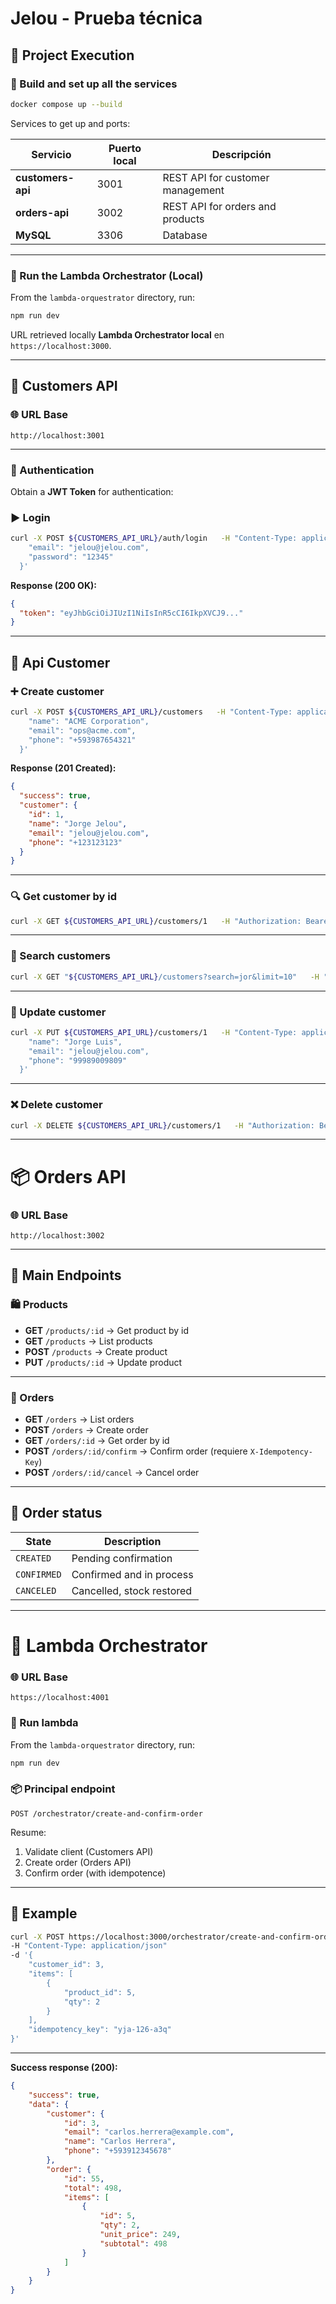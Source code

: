 # Jelou - Prueba técnica


## 🚀 Project Execution

### 🔧 Build and set up all the services

```bash
docker compose up --build
```

Services to get up and ports:

| Servicio          | Puerto local | Descripción                      |
| ----------------- | ------------ | -------------------------------- |
| **customers-api** | 3001         | REST API for customer management |
| **orders-api**    | 3002         | REST API for orders and products |
| **MySQL**         | 3306         | Database                         |

---

### 🧩 Run the Lambda Orchestrator (Local)

From the `lambda-orquestrator` directory, run:

```bash
npm run dev
```

URL retrieved locally **Lambda Orchestrator local** en `https://localhost:3000`.

---

## 🔐 Customers API

### 🌐 URL Base

```
http://localhost:3001
```

---

### 🔑 Authentication

Obtain a **JWT Token** for authentication:

### ▶️ Login

```bash
curl -X POST ${CUSTOMERS_API_URL}/auth/login   -H "Content-Type: application/json"   -d '{
    "email": "jelou@jelou.com",
    "password": "12345"
  }'
```

**Response (200 OK):**

```json
{
  "token": "eyJhbGciOiJIUzI1NiIsInR5cCI6IkpXVCJ9..."
}
```

---

## 👥 Api Customer

### ➕ Create customer

```bash
curl -X POST ${CUSTOMERS_API_URL}/customers   -H "Content-Type: application/json"   -H "Authorization: Bearer ${JWT_TOKEN}"   -d '{
    "name": "ACME Corporation",
    "email": "ops@acme.com",
    "phone": "+593987654321"
  }'
```

**Response (201 Created):**

```json
{
  "success": true,
  "customer": {
    "id": 1,
    "name": "Jorge Jelou",
    "email": "jelou@jelou.com",
    "phone": "+123123123"
  }
}
```

---

### 🔍 Get customer by id

```bash
curl -X GET ${CUSTOMERS_API_URL}/customers/1   -H "Authorization: Bearer ${JWT_TOKEN}"
```

---

### 🔎 Search customers

```bash
curl -X GET "${CUSTOMERS_API_URL}/customers?search=jor&limit=10"   -H "Authorization: Bearer ${JWT_TOKEN}"
```

---

### 🔄 Update customer

```bash
curl -X PUT ${CUSTOMERS_API_URL}/customers/1   -H "Content-Type: application/json"   -H "Authorization: Bearer ${JWT_TOKEN}"   -d '{
    "name": "Jorge Luis",
    "email": "jelou@jelou.com",
    "phone": "99989009809"
  }'
```

---

### ❌ Delete customer

```bash
curl -X DELETE ${CUSTOMERS_API_URL}/customers/1   -H "Authorization: Bearer ${JWT_TOKEN}"
```

---

# 📦 Orders API

### 🌐 URL Base

```
http://localhost:3002
```

---

## 🧰 Main Endpoints

### 🛍️ Products

- **GET** `/products/:id` → Get product by id
- **GET** `/products` → List products
- **POST** `/products` → Create product
- **PUT** `/products/:id` → Update product

---

### 🧾 Orders

- **GET** `/orders` → List orders
- **POST** `/orders` → Create order
- **GET** `/orders/:id` → Get order by id
- **POST** `/orders/:id/confirm` → Confirm order (requiere `X-Idempotency-Key`)
- **POST** `/orders/:id/cancel` → Cancel order

---

## 🧠 Order status

| State       | Description               |
| ----------- | ------------------------- |
| `CREATED`   | Pending confirmation      |
| `CONFIRMED` | Confirmed and in process  |
| `CANCELED`  | Cancelled, stock restored |

---

# 🧭 Lambda Orchestrator

### 🌐 URL Base

```
https://localhost:4001
```

### 🧩 Run lambda
From the `lambda-orquestrator` directory, run:

```bash
npm run dev
```

### 📦 Principal endpoint

`POST /orchestrator/create-and-confirm-order`

Resume:

1. Validate client (Customers API)
2. Create order (Orders API)
3. Confirm order (with idempotence)

---

## 💬 Example

```bash
curl -X POST https://localhost:3000/orchestrator/create-and-confirm-order
-H "Content-Type: application/json"
-d '{
    "customer_id": 3,
    "items": [
        {
            "product_id": 5,
            "qty": 2
        }
    ],
    "idempotency_key": "yja-126-a3q"
}'
```

---

**Success response (200):**

```json
{
    "success": true,
    "data": {
        "customer": {
            "id": 3,
            "email": "carlos.herrera@example.com",
            "name": "Carlos Herrera",
            "phone": "+593912345678"
        },
        "order": {
            "id": 55,
            "total": 498,
            "items": [
                {
                    "id": 5,
                    "qty": 2,
                    "unit_price": 249,
                    "subtotal": 498
                }
            ]
        }
    }
}
```
